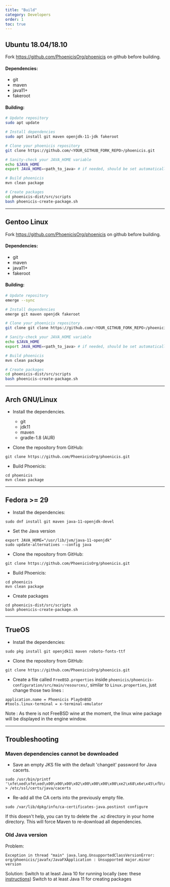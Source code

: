 ```yaml
---
title: "Build"
category: Developers
order: 1
toc: true
---
```


## Ubuntu 18.04/18.10

Fork https://github.com/PhoenicisOrg/phoenicis on github before building.

#### Dependencies:
- git
- maven
- java11+
- fakeroot

#### Building:
```bash
# Update repository
sudo apt update

# Install dependencies
sudo apt install git maven openjdk-11-jdk fakeroot

# Clone your phoenicis repository
git clone https://github.com/<YOUR_GITHUB_FORK_REPO>/phoenicis.git

# Sanity-check your JAVA_HOME variable
echo $JAVA_HOME
export JAVA_HOME=<path_to_java> # if needed, should be set automatically

# Build phoenicis
mvn clean package

# Create packages
cd phoenicis-dist/src/scripts
bash phoenicis-create-package.sh
```

---

## Gentoo Linux

Fork https://github.com/PhoenicisOrg/phoenicis on github before building.

#### Dependencies:
- git
- maven
- java11+
- fakeroot

#### Building:
```bash
# Update repository
emerge --sync

# Install dependencies
emerge git maven openjdk fakeroot

# Clone your phoenicis repository
git clone git clone https://github.com/<YOUR_GITHUB_FORK_REPO>/phoenicis.git

# Sanity-check your JAVA_HOME variable
echo $JAVA_HOME
export JAVA_HOME=<path_to_java> # if needed, should be set automatically

# Build phoenicis
mvn clean package

# Create packages
cd phoenicis-dist/src/scripts
bash phoenicis-create-package.sh
```

---

## Arch GNU/Linux

* Install the dependencies.
  * git
  * jdk11
  * maven
  * gradle-1.8 (AUR)

* Clone the repository from GitHub:
```
git clone https://github.com/PhoenicisOrg/phoenicis.git
```

* Build Phoenicis:
```
cd phoenicis
mvn clean package
```

---

## Fedora >= 29

* Install the dependencies:
```
sudo dnf install git maven java-11-openjdk-devel
```

* Set the Java version
```
export JAVA_HOME="/usr/lib/jvm/java-11-openjdk"
sudo update-alternatives --config java
```

* Clone the repository from GitHub:
```
git clone https://github.com/PhoenicisOrg/phoenicis.git
```

* Build Phoenicis:
```
cd phoenicis
mvn clean package
```

* Create packages
```
cd phoenicis-dist/src/scripts
bash phoenicis-create-package.sh
```

---

## TrueOS

* Install the dependencies:
```
sudo pkg install git openjdk11 maven roboto-fonts-ttf
```

* Clone the repository from GitHub:
```
git clone https://github.com/PhoenicisOrg/phoenicis.git
```

* Create a file called `FreeBSD.properties` inside `phoenicis/phoenicis-configuration/src/main/resources/`, similar to `Linux.properties`, just change those two lines :
```
application.name = Phoenicis PlayOnBSD
#tools.linux-terminal = x-terminal-emulator
```
Note : As there is not FreeBSD wine at the moment, the linux wine package will be displayed in the engine window.

---

## Troubleshooting

### Maven dependencies cannot be downloaded

* Save an empty JKS file with the default 'changeit' password for Java cacerts.
```
sudo /usr/bin/printf '\xfe\xed\xfe\xed\x00\x00\x00\x02\x00\x00\x00\x00\xe2\x68\x6e\x45\xfb\x43\xdf\xa4\xd9\x92\xdd\x41\xce\xb6\xb2\x1c\x63\x30\xd7\x92' > /etc/ssl/certs/java/cacerts
```

* Re-add all the CA certs into the previously empty file.
```
sudo /var/lib/dpkg/info/ca-certificates-java.postinst configure
```

If this doesn't help, you can try to delete the `.m2` directory in your home directory. This will force Maven to re-download all dependencies.

### Old Java version

Problem:
```
Exception in thread "main" java.lang.UnsupportedClassVersionError: org/phoenicis/javafx/JavaFXApplication : Unsupported major.minor version
```
Solution:
Switch to at least Java 10 for running locally (see: these [instructions](https://wiki.archlinux.org/index.php/java#Switching_between_JVM))
Switch to at least Java 11 for creating packages
